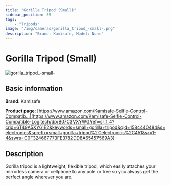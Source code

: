 ```yaml
---
title: "Gorilla Tripod (Small)"
sidebar_position: 39
tags:
    - "Tripods"
image: "/img/cameras/gorilla_tripod_-small-.png"
description: "Brand: Kamisafe, Model: None"
---
```

# Gorilla Tripod (Small)

![gorilla_tripod_-small-](/img/cameras/gorilla_tripod_-small-.png)

## Basic information

**Brand**: Kamisafe

**Product page**: [https://www.amazon.com/Kamisafe-Selfie-Control-Compatib...](https://www.amazon.com/Kamisafe-Selfie-Control-Compatible-Logitech/dp/B07C3VXYWG/ref=sr_1_4?crid=6T49A5XY61E2&keywords=small+gorilla+tripod&qid=1584440484&s=electronics&sprefix=small+gorilla+tripod%2Celectronics%2C451&sr=1-4&swrs=C0F324667773FE3782DD8A65457569A3)

## Description

Gorilla tripod is a lightweight, flexible tripod, which easily attaches your mirrorless camera or cellphone to any pole or tree so you always get the perfect angle wherever you are\.



